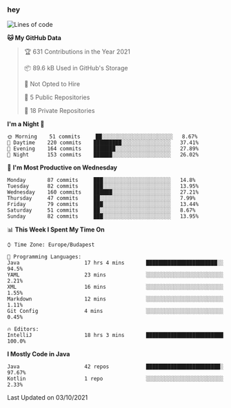### hey

<!--START_SECTION:waka-->
![Lines of code](https://img.shields.io/badge/From%20Hello%20World%20I%27ve%20Written-77924%20lines%20of%20code-blue)

**🐱 My GitHub Data** 

> 🏆 631 Contributions in the Year 2021
 > 
> 📦 89.6 kB Used in GitHub's Storage 
 > 
> 🚫 Not Opted to Hire
 > 
> 📜 5 Public Repositories 
 > 
> 🔑 18 Private Repositories  
 > 
**I'm a Night 🦉** 

```text
🌞 Morning    51 commits     ██░░░░░░░░░░░░░░░░░░░░░░░   8.67% 
🌆 Daytime    220 commits    █████████░░░░░░░░░░░░░░░░   37.41% 
🌃 Evening    164 commits    ███████░░░░░░░░░░░░░░░░░░   27.89% 
🌙 Night      153 commits    ██████░░░░░░░░░░░░░░░░░░░   26.02%

```
📅 **I'm Most Productive on Wednesday** 

```text
Monday       87 commits     ███░░░░░░░░░░░░░░░░░░░░░░   14.8% 
Tuesday      82 commits     ███░░░░░░░░░░░░░░░░░░░░░░   13.95% 
Wednesday    160 commits    ██████░░░░░░░░░░░░░░░░░░░   27.21% 
Thursday     47 commits     ██░░░░░░░░░░░░░░░░░░░░░░░   7.99% 
Friday       79 commits     ███░░░░░░░░░░░░░░░░░░░░░░   13.44% 
Saturday     51 commits     ██░░░░░░░░░░░░░░░░░░░░░░░   8.67% 
Sunday       82 commits     ███░░░░░░░░░░░░░░░░░░░░░░   13.95%

```


📊 **This Week I Spent My Time On** 

```text
⌚︎ Time Zone: Europe/Budapest

💬 Programming Languages: 
Java                     17 hrs 4 mins       ███████████████████████░░   94.5% 
YAML                     23 mins             ░░░░░░░░░░░░░░░░░░░░░░░░░   2.21% 
XML                      16 mins             ░░░░░░░░░░░░░░░░░░░░░░░░░   1.55% 
Markdown                 12 mins             ░░░░░░░░░░░░░░░░░░░░░░░░░   1.11% 
Git Config               4 mins              ░░░░░░░░░░░░░░░░░░░░░░░░░   0.45%

🔥 Editors: 
IntelliJ                 18 hrs 3 mins       █████████████████████████   100.0%

```

**I Mostly Code in Java** 

```text
Java                     42 repos            ████████████████████████░   97.67% 
Kotlin                   1 repo              ░░░░░░░░░░░░░░░░░░░░░░░░░   2.33%

```



 Last Updated on 03/10/2021
<!--END_SECTION:waka-->
